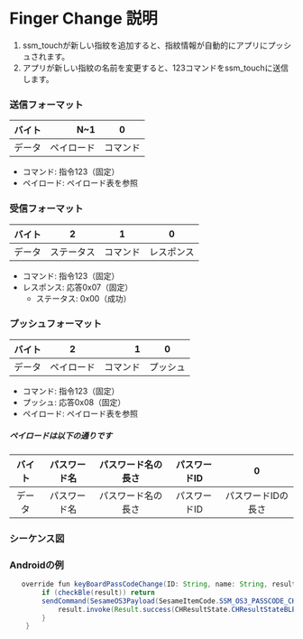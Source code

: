 # Finger Change 説明
1. ssm_touchが新しい指紋を追加すると、指紋情報が自動的にアプリにプッシュされます。
2. アプリが新しい指紋の名前を変更すると、123コマンドをssm_touchに送信します。

### 送信フォーマット

|  バイト  |       N~1 |    0     |
|:------:|----------:|:--------:|
| データ   | ペイロード |  コマンド |

- コマンド: 指令123（固定）
- ペイロード: ペイロード表を参照

### 受信フォーマット
| バイト  |        2   |     1     |     0      |
|:---:|:-----------:|:----:|:---------:|
| データ |  ステータス | コマンド |レスポンス   |
- コマンド: 指令123（固定）
- レスポンス: 応答0x07（固定）
  - ステータス: 0x00（成功）

### プッシュフォーマット

| バイト  |          2 |     1     |  0   |
|:---:|:---:|----------:|:----:|
| データ | ペイロード|   コマンド | プッシュ |
- コマンド: 指令123（固定）
- プッシュ: 応答0x08（固定）
- ペイロード: ペイロード表を参照

##### **ペイロードは以下の通りです**

|  バイト  |     パスワード名| パスワード名の長さ| パスワードID|     0 |
|:------:|:---------:|:--------:|:--------:|:--------:|
| データ   | パスワード名     | パスワード名の長さ |パスワードID|パスワードIDの長さ|

### シーケンス図
<!-- ![アイコン](finger_change.svg) -->

### Androidの例
```java
   override fun keyBoardPassCodeChange(ID: String, name: String, result: CHResult<CHEmpty>) {
        if (checkBle(result)) return
        sendCommand(SesameOS3Payload(SesameItemCode.SSM_OS3_PASSCODE_CHANGE.value, byteArrayOf(ID.hexStringToByteArray().size.toByte()) + ID.hexStringToByteArray() + name.toByteArray())) { res ->
            result.invoke(Result.success(CHResultState.CHResultStateBLE(CHEmpty())))
        }
    }
